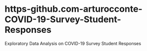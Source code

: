 # https-github.com-arturocconte-COVID-19-Survey-Student-Responses
Exploratory Data Analysis on COVID-19 Survey Student Responses
